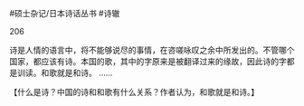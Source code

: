 #硕士杂记/日本诗话丛书 #诗辙

206

诗是人情的语言中，将不能够说尽的事情，在咨嗟咏叹之余中所发出的。不管哪个国家，都应该有诗。本国的歌，其中的字原来是被翻译过来的缘故，因此诗的字都是训读。和歌就是和诗。
……

【什么是诗？中国的诗和和歌有什么关系？作者认为，和歌就是和诗。】
